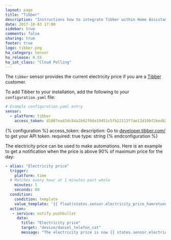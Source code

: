 ```yaml
---
layout: page
title: "Tibber"
description: "Instructions how to integrate Tibber within Home Assistant."
date: 2017-10-03 17:00
sidebar: true
comments: false
sharing: true
footer: true
logo: tibber.png
ha_category: Sensor
ha_release: 0.55
ha_iot_class: "Cloud Polling"
---
```



The `tibber` sensor provides the current electricity price if you are a [Tibber](https://tibber.com/) customer.

To add Tibber to your installation, add the following to your `configuration.yaml` file:

```yaml
# Example configuration.yaml entry
sensor:
  - platform: tibber
    access_token: d1007ead2dc84a2b82f0de19451c5fb22112f7ae11d19bf2bedb224a003ff74a
```

{% configuration %}
  access_token:
    description: Go to [developer.tibber.com/](https://developer.tibber.com/) to get your API token.
    required: true
    type: string
{% endconfiguration %}



The electricity price can be used to make automations. Here is an example to get a notification when the price is above 90% of maximum price for the day:


```yaml
- alias: "Electricity price"
  trigger:
    platform: time
  # Matches every hour at 1 minutes past whole
    minutes: 1
    seconds: 00
  condition:
    condition: template
    value_template: '{{ float(states.sensor.electricity_price_hamretunet_10.state) > 0.9*float(states.sensor.electricity_price_hamretunet_10.attributes.max_price) }}'
  action:
   - service: notify.pushbullet
     data:
       title: "Electricity price"
       target: "device/daniel_telefon_cat"
       message: "The electricity price is now {{ states.sensor.electricity_price_hamretunet_10.state }}"
```
